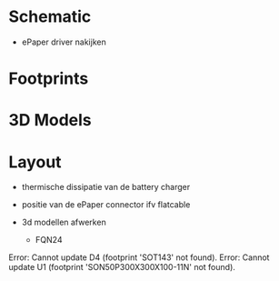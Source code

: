 # Schematic
* ePaper driver nakijken

# Footprints

# 3D Models

# Layout
* thermische dissipatie van de battery charger
* positie van de ePaper connector ifv flatcable

* 3d modellen afwerken
  - FQN24


Error: Cannot update D4 (footprint 'SOT143' not found).
Error: Cannot update U1 (footprint 'SON50P300X300X100-11N' not found).

